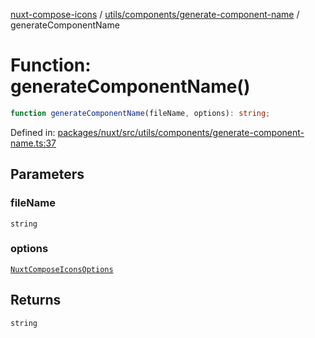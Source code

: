 [nuxt-compose-icons](../../../../modules.md) / [utils/components/generate-component-name](../index.md) / generateComponentName

# Function: generateComponentName()

```ts
function generateComponentName(fileName, options): string;
```

Defined in: [packages/nuxt/src/utils/components/generate-component-name.ts:37](https://github.com/arthur-plazanet/nuxt-compose-icons/blob/c22743e58fa2192095f1d2cf040e9229cacd5882/packages/nuxt/src/utils/components/generate-component-name.ts#L37)

## Parameters

### fileName

`string`

### options

[`NuxtComposeIconsOptions`](../../../../module/interfaces/NuxtComposeIconsOptions.md)

## Returns

`string`
